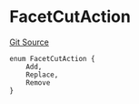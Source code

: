 # FacetCutAction
[Git Source](https://github.com/thrackle-io/rules-protocol/blob/49ab19f6a1a98efed1de2dc532ff3da9b445a7cb/src/diamond/core/DiamondCut/FacetCut.sol)


```solidity
enum FacetCutAction {
    Add,
    Replace,
    Remove
}
```


